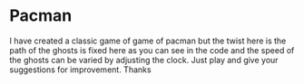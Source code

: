 # Pacman
I have created a classic game of game of pacman but the twist here is the path of the ghosts is fixed here as you can see in the code and the speed of the ghosts can be varied by adjusting the clock.
Just play and give your suggestions for improvement.
Thanks
